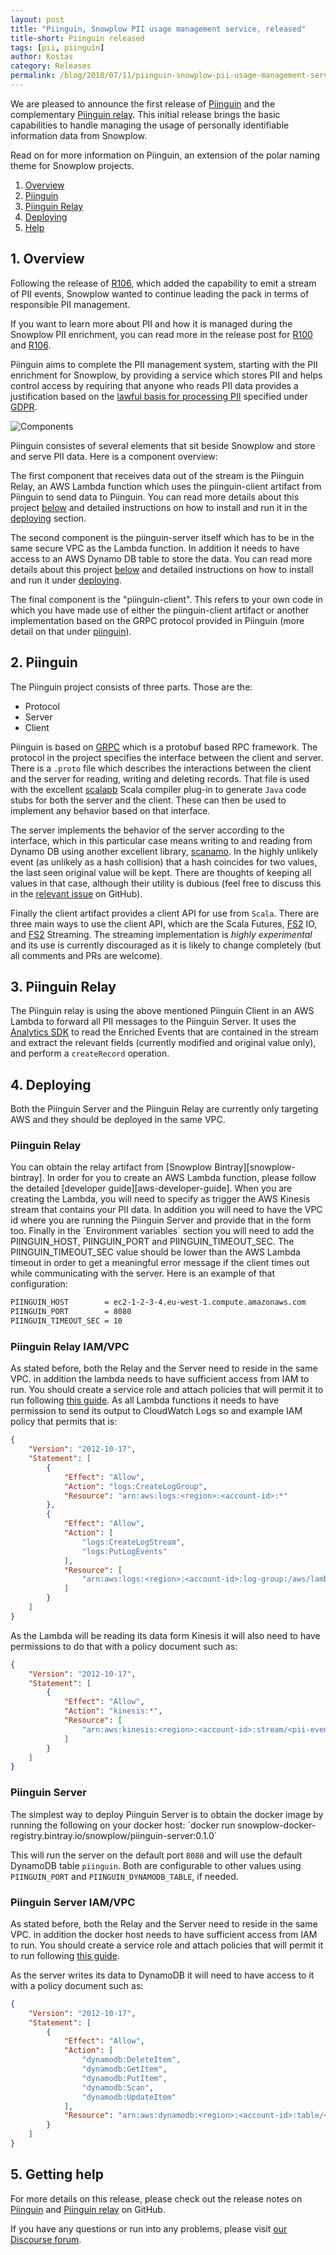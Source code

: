 ```yaml
---
layout: post
title: "Piinguin, Snowplow PII usage management service, released"
title-short: Piinguin released
tags: [pii, piinguin]
author: Kostas
category: Releases
permalink: /blog/2018/07/11/piinguin-snowplow-pii-usage-management-service-released/
---
```


We are pleased to announce the first release of [Piinguin][release-notes] and the complementary [Piinguin relay][relay-release-notes]. This initial release brings the basic capabilities to handle managing the usage of personally identifiable information data from Snowplow.

Read on for more information on Piinguin, an extension of the polar naming theme for Snowplow projects.

<!--more-->

1. [Overview](#overview)
2. [Piinguin](#piinguin)
3. [Piinguin Relay](#piinguin-relay)
4. [Deploying](#deploying)
5. [Help](#help)

<h2 id="overview"> 1. Overview </h2>

Following the release of [R106][acropolis-blog-post], which added the capability to emit a stream of PII events, Snowplow wanted to continue leading the pack in terms of responsible PII management.

If you want to learn more about PII and how it is managed during the Snowplow PII enrichment, you can read more in the release post for [R100][epidaurus-blog-post] and [R106][acropolis-blog-post].

Piinguin aims to complete the PII management system, starting with the PII enrichment for Snowplow, by providing a service which stores PII and helps control access by requiring that anyone who reads PII data provides a justification based on the [lawful basis for processing PII][lawful-basis-ico] specified under [GDPR][gdpr-eu].


![Components][components-overview]

Piinguin consistes of several elements that sit beside Snowplow and store and serve PII data. Here is a component overview:

The first component that receives data out of the stream is the Piinguin Relay, an AWS Lambda function which uses the piinguin-client artifact from Piinguin to send data to Piinguin. You can read more details about this project [below](#piinguin-relay) and detailed instructions on how to install and run it in the [deploying](#deploying) section.

The second component is the piinguin-server itself which has to be in the same secure VPC as the Lambda function. In addition it needs to have access to an AWS Dynamo DB table to store the data. You can read more details about this project [below](#piinguin) and detailed instructions on how to install and run it under [deploying](#deploying).

The final component is the "piinguin-client". This refers to your own code in which you have made use of either the piinguin-client artifact or another implementation based on the GRPC protocol provided in Piinguin (more detail on that under [piinguin](#piinguin)).

<h2 id="piinguin"> 2. Piinguin </h2>

The Piinguin project consists of three parts. Those are the:

* Protocol
* Server
* Client

Piinguin is based on [GRPC][grpc] which is a protobuf based RPC framework. The protocol in the project specifies the interface between the client and server. There is a `.proto` file which describes the interactions between the client and the server for reading, writing and deleting records. That file is used with the excellent [scalapb][scalapb] Scala compiler plug-in to generate `Java` code stubs for both the server and the client. These can then be used to implement any behavior based on that interface.

The server implements the behavior of the server according to the interface, which in this particular case means writing to and reading from Dynamo DB using another excellent library, [scanamo][scanamo]. In the highly unlikely event (as unlikely as a hash collision) that a hash coincides for two values, the last seen original value will be kept. There are thoughts of keeping all values in that case, although their utility is dubious (feel free to discuss this in the [relevant issue][collision-issue] on GitHub).

Finally the client artifact provides a client API for use from `Scala`. There are three main ways to use the client API, which are the Scala Futures, [FS2][fs2] IO, and [FS2][fs2] Streaming. The streaming implementation is *highly experimental* and its use is currently discouraged as it is likely to change completely (but all comments and PRs are welcome).

<h2 id="piinguin-relay"> 3. Piinguin Relay </h2>

The Piinguin relay is using the above mentioned Piinguin Client in an AWS Lambda to forward all PII messages to the Piinguin Server. It uses the [Analytics SDK][analytics-sdk] to read the Enriched Events that are contained in the stream and extract the relevant fields (currently modified and original value only), and perform a `createRecord` operation.

<h2 id="deploying"> 4. Deploying </h2>

Both the Piinguin Server and the Piinguin Relay are currently only targeting AWS and they should be deployed in the same VPC.

<h3 id="#deploying-relay"> Piinguin Relay </h3>
You can obtain the relay artifact from [Snowplow Bintray][snowplow-bintray]. In order for you to create an AWS Lambda function, please follow the detailed [developer guide][aws-developer-guide]. When you are creating the Lambda, you will need to specify as trigger the AWS Kinesis stream that contains your PII data. In addition you will need to have the VPC id where you are running the Piinguin Server and provide that in the form too. Finally in the `Environment variables` section you will need to add the PIINGUIN_HOST, PIINGUIN_PORT and PIINGUIN_TIMEOUT_SEC. The PIINGUIN_TIMEOUT_SEC value should be lower than the AWS Lambda timeout in order to get a meaningful error message if the client times out while communicating with the server. Here is an example of that configuration:

```bash
PIINGUIN_HOST        = ec2-1-2-3-4.eu-west-1.compute.amazonaws.com
PIINGUIN_PORT        = 8080
PIINGUIN_TIMEOUT_SEC = 10
```

<h3 id="relay-iam-policy"> Piinguin Relay IAM/VPC </h3>

As stated before, both the Relay and the Server need to reside in the same VPC. in addition the lambda needs to have sufficient access from IAM to run. You should create a service role and attach policies that will permit it to run following [this guide][role-creation]. As all Lambda functions it needs to have permission to send its output to CloudWatch Logs so and example IAM policy that permits that is:

```json
{
    "Version": "2012-10-17",
    "Statement": [
        {
            "Effect": "Allow",
            "Action": "logs:CreateLogGroup",
            "Resource": "arn:aws:logs:<region>:<account-id>:*"
        },
        {
            "Effect": "Allow",
            "Action": [
                "logs:CreateLogStream",
                "logs:PutLogEvents"
            ],
            "Resource": [
                "arn:aws:logs:<region>:<account-id>:log-group:/aws/lambda/piinguin-relay:*"
            ]
        }
    ]
}
```

As the Lambda will be reading its data form Kinesis it will also need to have permissions to do that with a policy document such as:

```json
{
    "Version": "2012-10-17",
    "Statement": [
        {
            "Effect": "Allow",
            "Action": "kinesis:*",
            "Resource": [
                "arn:aws:kinesis:<region>:<account-id>:stream/<pii-events-stream-name>"
            ]
        }
    ]
}
```

<h3 id="deploying-piinguin"> Piinguin Server </h3>
The simplest way to deploy Piinguin Server is to obtain the docker image by running the following on your docker host:
`docker run snowplow-docker-registry.bintray.io/snowplow/piinguin-server:0.1.0`

This will run the server on the default port `8080` and will use the default DynamoDB table `piinguin`. Both are configurable to other values using `PIINGUIN_PORT` and `PIINGUIN_DYNAMODB_TABLE`, if needed.

<h3 id="piinguin-iam-policy"> Piinguin Server IAM/VPC </h3>

As stated before, both the Relay and the Server need to reside in the same VPC. in addition the docker host needs to have sufficient access from IAM to run. You should create a service role and attach policies that will permit it to run following [this guide][role-creation].

As the server writes its data to DynamoDB it will need to have access to it with a policy document such as:

```json
{
    "Version": "2012-10-17",
    "Statement": [
        {
            "Effect": "Allow",
            "Action": [
                "dynamodb:DeleteItem",
                "dynamodb:GetItem",
                "dynamodb:PutItem",
                "dynamodb:Scan",
                "dynamodb:UpdateItem"
            ],
            "Resource": "arn:aws:dynamodb:<region>:<account-id>:table/<table-name>"
        }
    ]
}
```

<h2 id="help"> 5. Getting help </h2>

For more details on this release, please check out the release notes on [Piinguin][release-notes] and [Piinguin relay][relay-release-notes] on GitHub.

If you have any questions or run into any problems, please visit [our Discourse forum][discourse].

[release-notes]: https://github.com/snowplow-incubator/piinguin/releases/tag/0.1.0
[relay-release-notes]: https://github.com/snowplow-incubator/snowplow-piinguin-relay/releases/tag/0.1.0
[epidaurus-blog-post]: https://snowplowanalytics.com/blog/2018/02/27/snowplow-r100-epidaurus-released-with-pii-pseudonymization-support/
[lawful-basis-ico]: https://ico.org.uk/for-organisations/guide-to-the-general-data-protection-regulation-gdpr/lawful-basis-for-processing/#ib3
[gdpr-eu]: https://www.eugdpr.org/
[components-overview]: /assets/img/blog/2018/05/diagram.png
[grpc]: https://grpc.io/
[scalapb]: https://github.com/thesamet/sbt-protoc
[scanamo]: https://www.scanamo.org/
[fs2]: https://github.com/functional-streams-for-scala/fs2
[analytics-sdk]: https://github.com/snowplow/snowplow/wiki/Snowplow-Analytics-SDK
[collision-issue]: https://github.com/snowplow-incubator/piinguin/issues/8
[aws-developer-guide]: https://docs.aws.amazon.com/lambda/latest/dg/welcome.html
[role-creation]: https://docs.aws.amazon.com/IAM/latest/UserGuide/id_roles_create_for-service.html
[snowplow-bintray]: https://bintray.com/snowplow/snowplow-generic/snowplow-piinguin-relay#files

[acropolis-blog-post]: https://snowplowanalytics.com/blog/2018/06/14/snowplow-r106-acropolis-released-with-pii-enrichment-upgrade/

[discourse]: https://discourse.snowplowanalytics.com/
